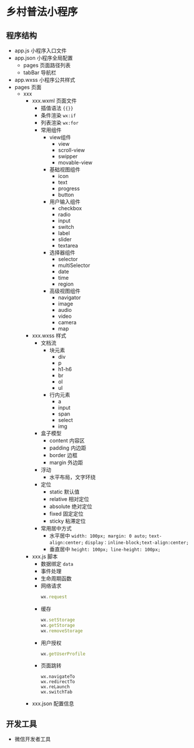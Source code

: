 # 乡村普法小程序

## 程序结构
- app.js 小程序入口文件
- app.json 小程序全局配置
  - pages 页面路径列表
  - tabBar 导航栏
- app.wxss 小程序公共样式
- pages 页面
  - xxx
    - xxx.wxml 页面文件
      - 插值语法 ```{{}}```
      - 条件渲染 ```wx:if```
      - 列表渲染 ```wx:for```
      - 常用组件
        - view组件
          * view
          * scroll-view
          * swipper
          * movable-view
        - 基础视图组件
          * icon
          * text
          * progress
          * button
        - 用户输入组件
          * checkbox
          * radio
          * input
          * switch
          * label
          * slider
          * textarea
        - 选择器组件
          * selector
          * multiSelector
          * date
          * time
          * region
        - 高级视图组件
          * navigator
          * image
          * audio
          * video
          * camera
          * map
    - xxx.wxss 样式
      - 文档流
        - 块元素 
          * div 
          * p 
          * h1-h6 
          * br 
          * ol 
          * ul
        - 行内元素 
          * a 
          * input 
          * span 
          * select 
          * img
      - 盒子模型
        - content 内容区
        - padding 内边距
        - border  边框
        - margin  外边距 
      - 浮动
        - 水平布局，文字环绕
      - 定位
        - static 默认值
        - relative 相对定位
        - absolute 绝对定位
        - fixed 固定定位
        - sticky 粘滞定位
      - 常用居中方式
        - 水平居中
          ```width: 100px; margin: 0 auto;```
          ```text-align:center;```
          ```display：inline-block;text-align:center;```
        - 垂直居中
          ```height: 100px; line-height: 100px;```
    - xxx.js 脚本
      - 数据绑定 ```data```
      - 事件处理
      - 生命周期函数
      - 网络请求 
        ```javascript
        wx.request
        ```
      - 缓存 
        ```javascript
        wx.setStorage
        wx.getStorage
        wx.removeStorage
        ```
      - 用户授权
        ```javascript
        wx.getUserProfile
        ```
      - 页面跳转
        ```
        wx.navigateTo
        wx.redirectTo
        wx.reLaunch
        wx.switchTab
        ```
    - xxx.json 配置信息

## 开发工具
- 微信开发者工具
